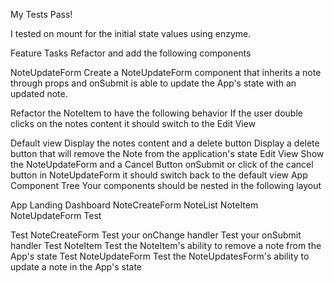 My Tests Pass!

I tested on mount for the initial state values using enzyme.


Feature Tasks
Refactor and add the following components

NoteUpdateForm
Create a NoteUpdateForm component that inherits a note through props and onSubmit is able to update the App's state with an updated note.

Refactor the NoteItem to have the following behavior
If the user double clicks on the notes content it should switch to the Edit View

Default view
Display the notes content and a delete button
Display a delete button that will remove the Note from the application's state
Edit View
Show the NoteUpdateForm and a Cancel Button
onSubmit or click of the cancel button in NoteUpdateForm it should switch back to the default view
App Component Tree
Your components should be nested in the following layout

App
  Landing
  Dashboard
   NoteCreateForm
   NoteList
     NoteItem
       NoteUpdateForm
Test


Test NoteCreateForm
Test your onChange handler
Test your onSubmit handler
Test NoteItem
Test the NoteItem's ability to remove a note from the App's state
Test NoteUpdateForm
Test the NoteUpdatesForm's ability to update a note in the App's state
